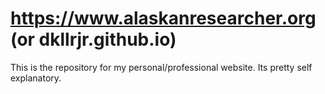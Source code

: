 # https://www.alaskanresearcher.org (or dkllrjr.github.io)

This is the repository for my personal/professional website. Its pretty self explanatory.
